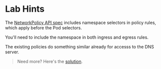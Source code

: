 # Lab Hints

The [NetworkPolicy API spec](https://v1-18.docs.kubernetes.io/docs/reference/generated/kubernetes-api/v1.18/#networkpolicy-v1-networking-k8s-io) includes namespace selectors in policy rules, which apply before the Pod selectors.

You'll need to include the namespace in both ingress and egress rules.

The existing policies do something similar already for accesss to the DNS server.

> Need more? Here's the [solution](solution.md).
